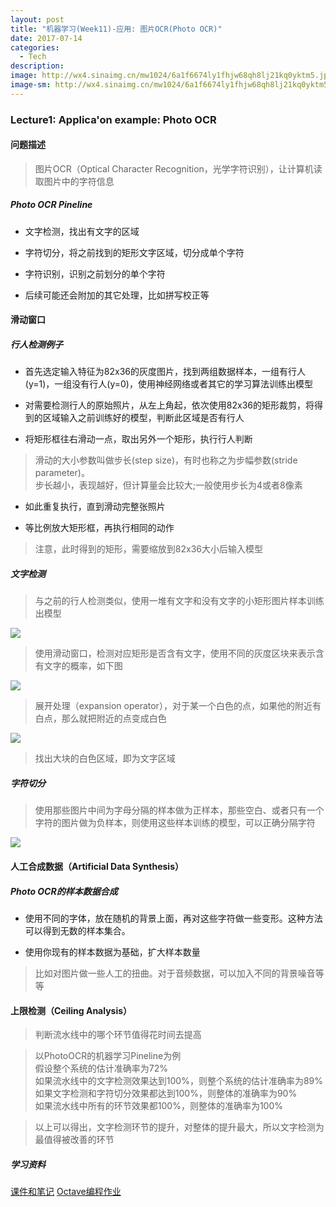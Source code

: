 ```yaml
---
layout: post
title: "机器学习(Week11)-应用: 图片OCR(Photo OCR)"
date: 2017-07-14
categories:
  - Tech
description: 
image: http://wx4.sinaimg.cn/mw1024/6a1f6674ly1fhjw68qh8lj21kq0yktm5.jpg
image-sm: http://wx4.sinaimg.cn/mw1024/6a1f6674ly1fhjw68qh8lj21kq0yktm5.jpg
---
```

<style>
.myMJSmall {
	font-size: 0.8em;
}
</style>
<script type="text/javascript" async
  src="https://cdnjs.cloudflare.com/ajax/libs/mathjax/2.7.1/MathJax.js?config=TeX-MML-AM_CHTML">
</script>

### Lecture1: Applica'on example: Photo OCR

#### 问题描述

> 图片OCR（Optical Character Recognition，光学字符识别），让计算机读取图片中的字符信息<br/>

##### Photo OCR Pineline

* 文字检测，找出有文字的区域

* 字符切分，将之前找到的矩形文字区域，切分成单个字符

* 字符识别，识别之前划分的单个字符

* 后续可能还会附加的其它处理，比如拼写校正等

#### 滑动窗口

##### 行人检测例子

* 首先选定输入特征为82x36的灰度图片，找到两组数据样本，一组有行人(y=1)，一组没有行人(y=0)，使用神经网络或者其它的学习算法训练出模型

* 对需要检测行人的原始照片，从左上角起，依次使用82x36的矩形裁剪，将得到的区域输入之前训练好的模型，判断此区域是否有行人

* 将矩形框往右滑动一点，取出另外一个矩形，执行行人判断

> 滑动的大小参数叫做步长(step size)，有时也称之为步幅参数(stride parameter)。<br/>
> 步长越小，表现越好，但计算量会比较大;一般使用步长为4或者8像素

* 如此重复执行，直到滑动完整张照片

* 等比例放大矩形框，再执行相同的动作

> 注意，此时得到的矩形，需要缩放到82x36大小后输入模型

##### 文字检测

> 与之前的行人检测类似，使用一堆有文字和没有文字的小矩形图片样本训练出模型<br/>

![](http://wx2.sinaimg.cn/mw690/6a1f6674ly1fhkvwqvvc5j20gy0aeah7.jpg)

> 使用滑动窗口，检测对应矩形是否含有文字，使用不同的灰度区块来表示含有文字的概率，如下图<br/>

![](http://wx1.sinaimg.cn/mw690/6a1f6674ly1fhkvwnvsm5j20lc0da754.jpg)

> 展开处理（expansion operator），对于某一个白色的点，如果他的附近有白点，那么就把附近的点变成白色<br/>

![](http://wx2.sinaimg.cn/mw690/6a1f6674ly1fhkvwn4a4gj20lc0d2t9h.jpg)

> 找出大块的白色区域，即为文字区域

##### 字符切分

> 使用那些图片中间为字母分隔的样本做为正样本，那些空白、或者只有一个字符的图片做为负样本，则使用这些样本训练的模型，可以正确分隔字符

![](http://wx2.sinaimg.cn/mw690/6a1f6674ly1fhkvwxwx46j21bm0qwds6.jpg)


#### 人工合成数据（Artificial Data Synthesis）

##### Photo OCR的样本数据合成

* 使用不同的字体，放在随机的背景上面，再对这些字符做一些变形。这种方法可以得到无数的样本集合。

* 使用你现有的样本数据为基础，扩大样本数量

> 比如对图片做一些人工的扭曲。对于音频数据，可以加入不同的背景噪音等等

#### 上限检测（Ceiling Analysis）

> 判断流水线中的哪个环节值得花时间去提高

> 以PhotoOCR的机器学习Pineline为例<br/>
> 假设整个系统的估计准确率为72%<br/>
> 如果流水线中的文字检测效果达到100%，则整个系统的估计准确率为89%<br/>
> 如果文字检测和字符切分效果都达到100%，则整体的准确率为90%<br/>
> 如果流水线中所有的环节效果都100%，则整体的准确率为100%

> 以上可以得出，文字检测环节的提升，对整体的提升最大，所以文字检测为最值得被改善的环节

##### 学习资料

[课件和笔记](http://pan.baidu.com/s/1hsGETb2)
[Octave编程作业](https://github.com/xiaochai/ml_assignment)

